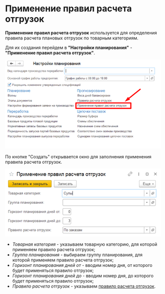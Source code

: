 # Применение правил расчета отгрузок

**Применение правил расчета отгрузок** используется для определения правила расчета плановых отгрузок по товарным категориям.

Для их создания перейдем в **"Настройки планирования"** - **"Применение правил расчета отгрузок"**.

[![1][1]][1]

По кнопке "Создать" открывается окно для заполнения применения правила расчета отгрузок.

[![2][2]][2]

- *Товарная категория* - указываем товарную категорию, для которой применяем правило расчета отгрузок;
- *Группа планирования* - выбираем группу планирования, для которой применяем правило расчета отгрузок;
- *Горизонт планирования дней от* - вводим номер дня, от которого будет применяться правило отгрузок;
- *Горизонт планирования дней до* - вводим номер дня, до которого будет применяться правило отгрузок;
- *Правило расчета отгрузок* - указываем [правило расчета отгрузок](../Forecasting/RulesCalculatingShipments.md).

[1]: ApplicationRulesCalculatingShipments.assets\1.png
[2]: ApplicationRulesCalculatingShipments.assets\2.png
